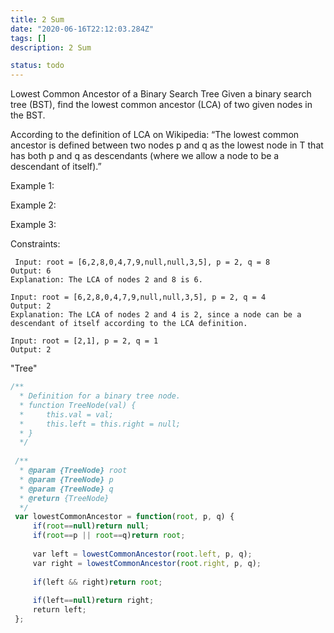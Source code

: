 ```yaml
---
title: 2 Sum
date: "2020-06-16T22:12:03.284Z"
tags: []
description: 2 Sum

status: todo
---
```


Lowest Common Ancestor of a Binary Search Tree
Given a binary search tree (BST), find the lowest common ancestor (LCA) of two given nodes in the BST.

According to the definition of LCA on Wikipedia: “The lowest common ancestor is defined between two nodes p and q as the lowest node in T that has both p and q as descendants (where we allow a node to be a descendant of itself).”



Example 1:

Example 2:

Example 3:



Constraints:

```
 Input: root = [6,2,8,0,4,7,9,null,null,3,5], p = 2, q = 8
Output: 6
Explanation: The LCA of nodes 2 and 8 is 6.

```

```
Input: root = [6,2,8,0,4,7,9,null,null,3,5], p = 2, q = 4
Output: 2
Explanation: The LCA of nodes 2 and 4 is 2, since a node can be a descendant of itself according to the LCA definition.

```

```
Input: root = [2,1], p = 2, q = 1
Output: 2

```

"Tree"

```javascript
/**
  * Definition for a binary tree node.
  * function TreeNode(val) {
  *     this.val = val;
  *     this.left = this.right = null;
  * }
  */
 ​
 /**
  * @param {TreeNode} root
  * @param {TreeNode} p
  * @param {TreeNode} q
  * @return {TreeNode}
  */
 var lowestCommonAncestor = function(root, p, q) {
     if(root==null)return null;
     if(root==p || root==q)return root;
     
     var left = lowestCommonAncestor(root.left, p, q);
     var right = lowestCommonAncestor(root.right, p, q);
     
     if(left && right)return root;
     
     if(left==null)return right;
     return left;
 };
 ​
```
